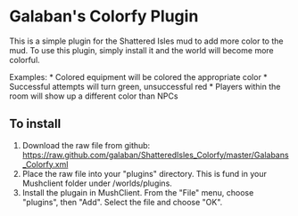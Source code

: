 # Galaban's Colorfy Plugin
This is a simple plugin for the Shattered Isles mud to add more color to the mud.  To use this plugin, simply install it and the world will become more colorful.

Examples:
     * Colored equipment will be colored the appropriate color
     * Successful attempts will turn green, unsuccessful red
     * Players within the room will show up a different color than NPCs

## To install
1. Download the raw file from github:
https://raw.github.com/galaban/ShatteredIsles_Colorfy/master/Galabans_Colorfy.xml
2. Place the raw file into your "plugins" directory.  This is fund in your Mushclient folder under /worlds/plugins.
3. Install the plugain in MushClient.  From the "File" menu, choose "plugins", then "Add".  Select the file and choose "OK".
